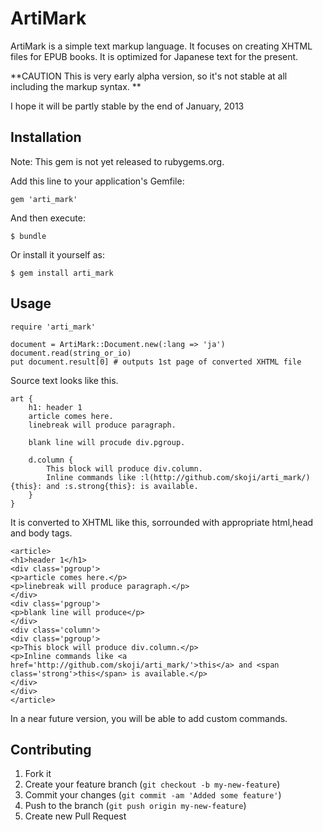 # ArtiMark

ArtiMark is a simple text markup language. It focuses on creating XHTML files for EPUB books. It is optimized for Japanese text for the present. 

**CAUTION This is very early alpha version, so it's not stable at all including the markup syntax. **

I hope it will be partly stable by the end of January, 2013

## Installation

Note: This gem is not yet released to rubygems.org.

Add this line to your application's Gemfile:

    gem 'arti_mark'

And then execute:

    $ bundle

Or install it yourself as:

    $ gem install arti_mark

## Usage

    require 'arti_mark'

    document = ArtiMark::Document.new(:lang => 'ja')
    document.read(string_or_io)
    put document.result[0] # outputs 1st page of converted XHTML file

Source text looks like this. 

    art {
        h1: header 1
        article comes here.
        linebreak will produce paragraph.

        blank line will procude div.pgroup.

        d.column {
            This block will produce div.column.
            Inline commands like :l(http://github.com/skoji/arti_mark/){this}: and :s.strong{this}: is available.
        }
    }
    
It is converted to XHTML like this, sorrounded with appropriate html,head and  body tags.

    <article>
    <h1>header 1</h1>
    <div class='pgroup'>
    <p>article comes here.</p>
    <p>linebreak will produce paragraph.</p>
    </div>
    <div class='pgroup'>
    <p>blank line will produce</p>
    </div>
    <div class='column'>
    <div class='pgroup'>
    <p>This block will produce div.column.</p>
    <p>Inline commands like <a href='http://github.com/skoji/arti_mark/'>this</a> and <span class='strong'>this</span> is available.</p>
    </div>
    </div>
    </article>

In a near future version, you will be able to add custom commands.

## Contributing

1. Fork it
2. Create your feature branch (`git checkout -b my-new-feature`)
3. Commit your changes (`git commit -am 'Added some feature'`)
4. Push to the branch (`git push origin my-new-feature`)
5. Create new Pull Request
